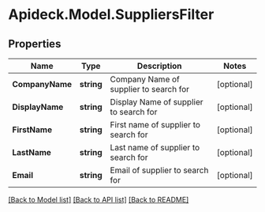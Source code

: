 # Apideck.Model.SuppliersFilter

## Properties

Name | Type | Description | Notes
------------ | ------------- | ------------- | -------------
**CompanyName** | **string** | Company Name of supplier to search for | [optional] 
**DisplayName** | **string** | Display Name of supplier to search for | [optional] 
**FirstName** | **string** | First name of supplier to search for | [optional] 
**LastName** | **string** | Last name of supplier to search for | [optional] 
**Email** | **string** | Email of supplier to search for | [optional] 

[[Back to Model list]](../README.md#documentation-for-models) [[Back to API list]](../README.md#documentation-for-api-endpoints) [[Back to README]](../README.md)

